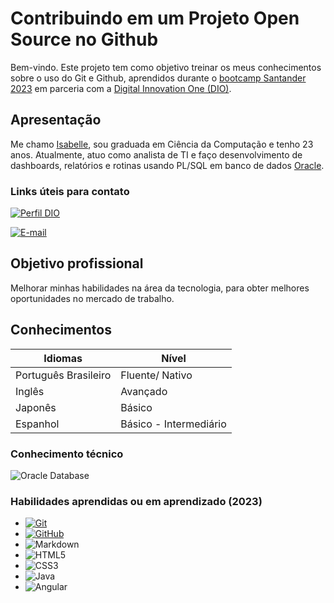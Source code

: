 
# Contribuindo em um Projeto Open Source no Github

Bem-vindo. Este projeto tem como objetivo treinar os meus conhecimentos sobre o uso do Git e Github, aprendidos durante o [bootcamp Santander 2023](https://app.becas-santander.com/pt-BR/program/bolsas-santander-santander-bootcamp-2023) em parceria com a [Digital Innovation One (DIO)](https://www.dio.me/).

## Apresentação

Me chamo [Isabelle](https://www.linkedin.com/in/isabelle-ferreira-vilela-32519a171/), sou graduada em Ciência da Computação e tenho 23 anos. Atualmente, atuo como analista de TI e faço desenvolvimento de dashboards, relatórios e rotinas usando PL/SQL em banco de dados [Oracle](https://www.oracle.com/br/database/technologies/oracle-database-software-downloads.html).

### Links úteis para contato

[![Perfil DIO](https://img.shields.io/badge/-Meu%20Perfil%20na%20DIO-000000?style=for-the-badge&logo=digital-innovation-one&logoColor=fff)](https://web.dio.me/users/isa_belle_fvilela/)

[![E-mail](https://img.shields.io/badge/-Email-000?style=for-the-badge&logo=microsoft-outlook&logoColor=fff)](mailto:isa_belle.fvilela@outlook.com)

## Objetivo profissional

Melhorar minhas habilidades na área da tecnologia, para obter melhores oportunidades no mercado de trabalho.

## Conhecimentos

|Idiomas|Nível|
| ------- | ------ |
| Português Brasileiro | Fluente/ Nativo |
| Inglês | Avançado |
| Japonês | Básico |
| Espanhol | Básico - Intermediário |

### Conhecimento técnico
![Oracle Database ](https://img.shields.io/badge/Oracle_Database-black?style=for-the-badge&logo=oracle&logoColor=fff)

### Habilidades aprendidas ou em aprendizado (2023)

-   [![Git](https://img.shields.io/badge/Git-black?style=for-the-badge&logo=git&logoColor=fff)](https://git-scm.com/doc) 
-   [![GitHub](https://img.shields.io/badge/GitHub-black?style=for-the-badge&logo=github&logoColor=fff)](https://github.com/Belle110) 
-   ![Markdown](https://img.shields.io/badge/Markdown-000?style=for-the-badge&logo=markdown) 
-   ![HTML5](https://img.shields.io/badge/HTML5-000?style=for-the-badge&logo=html5&logoColor=fff) 
-   ![CSS3](https://img.shields.io/badge/CSS3-000?style=for-the-badge&logo=CSS3&logoColor=fff) 
-   ![Java](https://img.shields.io/badge/Java-000?style=for-the-badge&logo=java&logoColor=fff) 
-   ![Angular](https://img.shields.io/badge/Angular-000?style=for-the-badge&logo=angular&logoColor=fff)